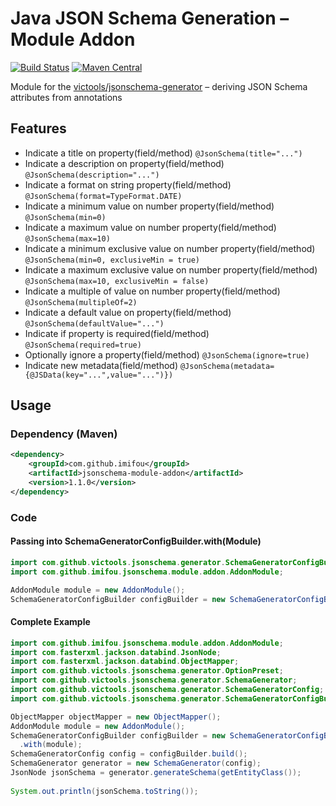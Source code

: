 # Java JSON Schema Generation – Module Addon
[![Build Status](https://travis-ci.com/imIfOu/jsonschema-module-addon.svg?branch=master)](https://travis-ci.com/imIfOu/jsonschema-module-addon)
[![Maven Central](https://maven-badges.herokuapp.com/maven-central/com.github.imifou/jsonschema-module-addon/badge.svg)](https://maven-badges.herokuapp.com/maven-central/com.github.imifou/jsonschema-module-addon)

Module for the [victools/jsonschema-generator](https://github.com/victools/jsonschema-generator) – deriving JSON Schema attributes from annotations

## Features

* Indicate a title on property(field/method) `@JsonSchema(title="...")`
* Indicate a description on property(field/method) `@JsonSchema(description="...")`
* Indicate a format on string property(field/method) `@JsonSchema(format=TypeFormat.DATE)`
* Indicate a minimum value on number property(field/method) `@JsonSchema(min=0)`
* Indicate a maximum value on number property(field/method) `@JsonSchema(max=10)`
* Indicate a minimum exclusive value on number property(field/method) `@JsonSchema(min=0, exclusiveMin = true)`
* Indicate a maximum exclusive value on number property(field/method) `@JsonSchema(max=10, exclusiveMin = false)`
* Indicate a multiple of value on number property(field/method) `@JsonSchema(multipleOf=2)`
* Indicate a default value on property(field/method) `@JsonSchema(defaultValue="...")`
* Indicate if property is required(field/method)  `@JsonSchema(required=true)`
* Optionally ignore a property(field/method) `@JsonSchema(ignore=true)`
* Indicate new metadata(field/method) `@JsonSchema(metadata={@JSData(key="...",value="...")})`

## Usage
### Dependency (Maven)
```xml
<dependency>
    <groupId>com.github.imifou</groupId>
    <artifactId>jsonschema-module-addon</artifactId>
    <version>1.1.0</version>
</dependency>
```

### Code
#### Passing into SchemaGeneratorConfigBuilder.with(Module)
```java
import com.github.victools.jsonschema.generator.SchemaGeneratorConfigBuilder;
import com.github.imifou.jsonschema.module.addon.AddonModule;
```
```java
AddonModule module = new AddonModule();
SchemaGeneratorConfigBuilder configBuilder = new SchemaGeneratorConfigBuilder(objectMapper).with(module);
```

#### Complete Example
```java
import com.github.imifou.jsonschema.module.addon.AddonModule;
import com.fasterxml.jackson.databind.JsonNode;
import com.fasterxml.jackson.databind.ObjectMapper;
import com.github.victools.jsonschema.generator.OptionPreset;
import com.github.victools.jsonschema.generator.SchemaGenerator;
import com.github.victools.jsonschema.generator.SchemaGeneratorConfig;
import com.github.victools.jsonschema.generator.SchemaGeneratorConfigBuilder;
```
```java
ObjectMapper objectMapper = new ObjectMapper();
AddonModule module = new AddonModule();
SchemaGeneratorConfigBuilder configBuilder = new SchemaGeneratorConfigBuilder(objectMapper,OptionPreset.PLAIN_JSON)
  .with(module);
SchemaGeneratorConfig config = configBuilder.build();
SchemaGenerator generator = new SchemaGenerator(config);
JsonNode jsonSchema = generator.generateSchema(getEntityClass());
        
System.out.println(jsonSchema.toString());
```
